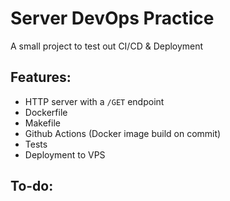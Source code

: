 # Server DevOps Practice

A small project to test out CI/CD & Deployment

## Features:

- HTTP server with a `/GET` endpoint
- Dockerfile
- Makefile
- Github Actions (Docker image build on commit)
- Tests
- Deployment to VPS

## To-do:


